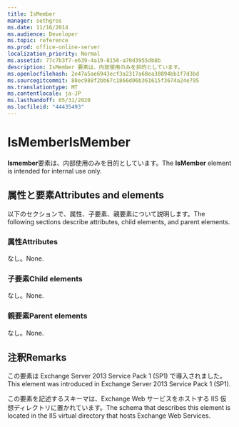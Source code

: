 ```yaml
---
title: IsMember
manager: sethgros
ms.date: 11/16/2014
ms.audience: Developer
ms.topic: reference
ms.prod: office-online-server
localization_priority: Normal
ms.assetid: 77c7b3f7-e639-4a19-8156-a70d3955db8b
description: IsMember 要素は、内部使用のみを目的としています。
ms.openlocfilehash: 2e47a5ae6943ecf3a2317a68ea38894bb1f7d3bd
ms.sourcegitcommit: 88ec988f2bb67c1866d06b361615f3674a24e795
ms.translationtype: MT
ms.contentlocale: ja-JP
ms.lasthandoff: 05/31/2020
ms.locfileid: "44435493"
---
```

# <a name="ismember"></a><span data-ttu-id="5d360-103">IsMember</span><span class="sxs-lookup"><span data-stu-id="5d360-103">IsMember</span></span>

<span data-ttu-id="5d360-104">**Ismember**要素は、内部使用のみを目的としています。</span><span class="sxs-lookup"><span data-stu-id="5d360-104">The **IsMember** element is intended for internal use only.</span></span> 

## <a name="attributes-and-elements"></a><span data-ttu-id="5d360-105">属性と要素</span><span class="sxs-lookup"><span data-stu-id="5d360-105">Attributes and elements</span></span>

<span data-ttu-id="5d360-106">以下のセクションで、属性、子要素、親要素について説明します。</span><span class="sxs-lookup"><span data-stu-id="5d360-106">The following sections describe attributes, child elements, and parent elements.</span></span>
  
### <a name="attributes"></a><span data-ttu-id="5d360-107">属性</span><span class="sxs-lookup"><span data-stu-id="5d360-107">Attributes</span></span>

<span data-ttu-id="5d360-108">なし。</span><span class="sxs-lookup"><span data-stu-id="5d360-108">None.</span></span>
  
### <a name="child-elements"></a><span data-ttu-id="5d360-109">子要素</span><span class="sxs-lookup"><span data-stu-id="5d360-109">Child elements</span></span>

<span data-ttu-id="5d360-110">なし。</span><span class="sxs-lookup"><span data-stu-id="5d360-110">None.</span></span>
  
### <a name="parent-elements"></a><span data-ttu-id="5d360-111">親要素</span><span class="sxs-lookup"><span data-stu-id="5d360-111">Parent elements</span></span>

<span data-ttu-id="5d360-112">なし。</span><span class="sxs-lookup"><span data-stu-id="5d360-112">None.</span></span>
  
## <a name="remarks"></a><span data-ttu-id="5d360-113">注釈</span><span class="sxs-lookup"><span data-stu-id="5d360-113">Remarks</span></span>

<span data-ttu-id="5d360-114">この要素は Exchange Server 2013 Service Pack 1 (SP1) で導入されました。</span><span class="sxs-lookup"><span data-stu-id="5d360-114">This element was introduced in Exchange Server 2013 Service Pack 1 (SP1).</span></span>
  
<span data-ttu-id="5d360-115">この要素を記述するスキーマは、Exchange Web サービスをホストする IIS 仮想ディレクトリに置かれています。</span><span class="sxs-lookup"><span data-stu-id="5d360-115">The schema that describes this element is located in the IIS virtual directory that hosts Exchange Web Services.</span></span>
  

